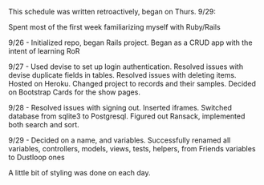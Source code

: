 This schedule was written retroactively, began on Thurs. 9/29:

Spent most of the first week familiarizing myself with Ruby/Rails

9/26 - Initialized repo, began Rails project. Began as a CRUD app with the intent of learning RoR

9/27 - Used devise to set up login authentication. Resolved issues with devise duplicate fields in tables. Resolved issues with deleting items. Hosted on Heroku. Changed project to records and their samples. Decided on Bootstrap Cards for the show pages.

9/28 - Resolved issues with signing out. Inserted iframes. Switched database from sqlite3 to Postgresql. Figured out Ransack, implemented both search and sort.

9/29 - Decided on a name, and variables. Successfully renamed all variables, controllers, models, views, tests, helpers, from Friends variables to Dustloop ones

A little bit of styling was done on each day.